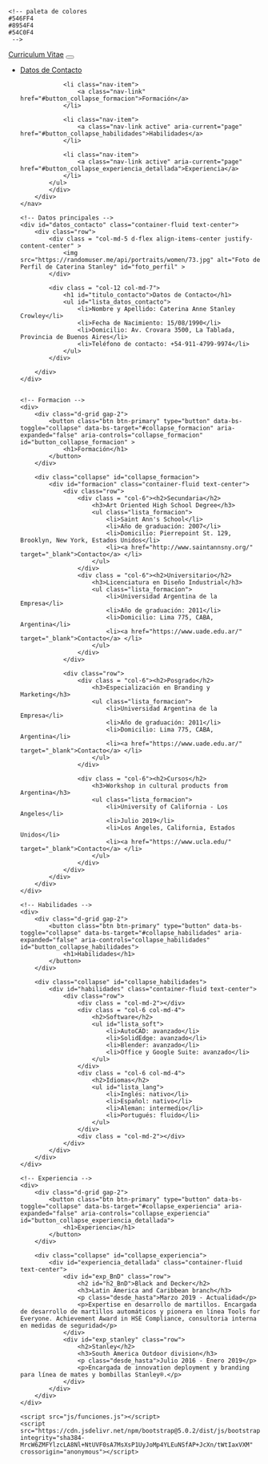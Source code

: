<!DOCTYPE html>
<html lang="es">
<head>
    <meta charset="UTF-8">
    <meta http-equiv="X-UA-Compatible" content="IE=edge">
    <meta name="viewport" content="width=device-width, initial-scale=1.0">
    <title>CV Stanley Crowley</title>
    <!-- incorporacion de estilos: bootstrap + estilos -->
    <link href="https://cdn.jsdelivr.net/npm/bootstrap@5.0.2/dist/css/bootstrap.min.css" rel="stylesheet" integrity="sha384-EVSTQN3/azprG1Anm3QDgpJLIm9Nao0Yz1ztcQTwFspd3yD65VohhpuuCOmLASjC" crossorigin="anonymous">
    <link rel="stylesheet" type="text/css" href="css/estilos.css" />
    <link rel="icon" type="image/x-icon" href="./img/favicon.ico">

    <!-- paleta de colores 
    #546FF4
    #8954F4
    #54C0F4
     -->
</head>
<body>
    <nav class="navbar sticky-top navbar-expand-lg navbar-light bg-light">
        <div class="container-fluid">
            <a class="navbar-brand" href="#">Curriculum Vitae</a>
            <button class="navbar-toggler" type="button" data-bs-toggle="collapse" data-bs-target="#navbarSupportedContent" aria-controls="navbarSupportedContent" aria-expanded="false" aria-label="Toggle navigation">
                <span class="navbar-toggler-icon"></span>
            </button>
            <div class="collapse navbar-collapse" id="navbarSupportedContent">
            <ul class="navbar-nav me-auto mb-2 mb-lg-0">
                <li class="nav-item">
                    <a class="nav-link active" aria-current="page" href="#datos_contacto">Datos de Contacto</a>
                </li>
                
                <li class="nav-item">
                    <a class="nav-link" href="#button_collapse_formacion">Formación</a>
                </li>

                <li class="nav-item">
                    <a class="nav-link active" aria-current="page" href="#button_collapse_habilidades">Habilidades</a>
                </li>
            
                <li class="nav-item">
                    <a class="nav-link active" aria-current="page" href="#button_collapse_experiencia_detallada">Experiencia</a>
                </li>
            </ul>
            </div>
        </div>
    </nav>

    <!-- Datos principales -->    
    <div id="datos_contacto" class="container-fluid text-center">
        <div class="row">
            <div class = "col-md-5 d-flex align-items-center justify-content-center" >
                <img src="https://randomuser.me/api/portraits/women/73.jpg" alt="Foto de Perfil de Caterina Stanley" id="foto_perfil" >
            </div>
            
            <div class = "col-12 col-md-7">
                <h1 id="titulo_contacto">Datos de Contacto</h1>
                <ul id="lista_datos_contacto">
                    <li>Nombre y Apellido: Caterina Anne Stanley Crowley</li>
                    <li>Fecha de Nacimiento: 15/08/1990</li>
                    <li>Domicilio: Av. Crovara 3500, La Tablada, Provincia de Buenos Aires</li>
                    <li>Teléfono de contacto: +54-911-4799-9974</li>
                </ul>
            </div>
           
        </div>
    </div>


    <!-- Formacion -->
    <div>
        <div class="d-grid gap-2">
            <button class="btn btn-primary" type="button" data-bs-toggle="collapse" data-bs-target="#collapse_formacion" aria-expanded="false" aria-controls="collapse_formacion" id="button_collapse_formacion" >
                <h1>Formación</h1>
            </button>
        </div>
    
        <div class="collapse" id="collapse_formacion">
            <div id="formacion" class="container-fluid text-center">
                <div class="row">
                    <div class = "col-6"><h2>Secundaria</h2>
                        <h3>Art Oriented High School Degree</h3>
                        <ul class="lista_formacion">
                            <li>Saint Ann's School</li>
                            <li>Año de graduación: 2007</li>
                            <li>Domicilio: Pierrepoint St. 129, Brooklyn, New York, Estados Unidos</li>
                            <li><a href="http://www.saintannsny.org/" target="_blank">Contacto</a> </li>
                        </ul>
                    </div>
                    <div class = "col-6"><h2>Universitario</h2>
                        <h3>Licenciatura en Diseño Industrial</h3>
                        <ul class="lista_formacion">
                            <li>Universidad Argentina de la Empresa</li>
                            <li>Año de graduación: 2011</li>
                            <li>Domicilio: Lima 775, CABA, Argentina</li>
                            <li><a href="https://www.uade.edu.ar/" target="_blank">Contacto</a> </li>
                        </ul>
                    </div>
                </div>

                <div class="row">
                    <div class = "col-6"><h2>Posgrado</h2>             
                        <h3>Especialización en Branding y Marketing</h3>
                        <ul class="lista_formacion">
                            <li>Universidad Argentina de la Empresa</li>
                            <li>Año de graduación: 2011</li>
                            <li>Domicilio: Lima 775, CABA, Argentina</li>
                            <li><a href="https://www.uade.edu.ar/" target="_blank">Contacto</a> </li>
                        </ul>
                    </div>
                    
                    <div class = "col-6"><h2>Cursos</h2>
                        <h3>Workshop in cultural products from Argentina</h3>
                        <ul class="lista_formacion">
                            <li>University of California - Los Angeles</li>
                            <li>Julio 2019</li>
                            <li>Los Angeles, California, Estados Unidos</li>
                            <li><a href="https://www.ucla.edu/" target="_blank">Contacto</a> </li>
                        </ul>
                    </div>
                </div>
            </div>
        </div>
    </div>

    <!-- Habilidades -->
    <div>
        <div class="d-grid gap-2">
            <button class="btn btn-primary" type="button" data-bs-toggle="collapse" data-bs-target="#collapse_habilidades" aria-expanded="false" aria-controls="collapse_habilidades" id="button_collapse_habilidades">
                <h1>Habilidades</h1>
            </button>
        </div>

        <div class="collapse" id="collapse_habilidades">
            <div id="habilidades" class="container-fluid text-center">
                <div class="row">
                    <div class = "col-md-2"></div>
                    <div class = "col-6 col-md-4">
                        <h2>Software</h2>
                        <ul id="lista_soft">
                            <li>AutoCAD: avanzado</li>
                            <li>SolidEdge: avanzado</li>
                            <li>Blender: avanzado</li>
                            <li>Office y Google Suite: avanzado</li>
                        </ul>
                    </div>
                    <div class = "col-6 col-md-4">
                        <h2>Idiomas</h2>
                        <ul id="lista_lang">
                            <li>Inglés: nativo</li>
                            <li>Español: nativo</li>
                            <li>Aleman: intermedio</li>
                            <li>Portugués: fluido</li>
                        </ul>
                    </div>
                    <div class = "col-md-2"></div>
                </div>
            </div>
        </div>
    </div>

    <!-- Experiencia -->
    <div>
        <div class="d-grid gap-2">
            <button class="btn btn-primary" type="button" data-bs-toggle="collapse" data-bs-target="#collapse_experiencia" aria-expanded="false" aria-controls="collapse_experiencia" id="button_collapse_experiencia_detallada">
                <h1>Experiencia</h1>
            </button>
        </div>

        <div class="collapse" id="collapse_experiencia">
            <div id="experiencia_detallada" class="container-fluid text-center">
                <div id="exp_BnD" class="row">
                    <h2 id="h2_BnD">Black and Decker</h2>
                    <h3>Latin America and Caribbean branch</h3>
                    <p class="desde_hasta">Marzo 2019 - Actualidad</p>
                    <p>Expertise en desarrollo de martillos. Encargada de desarrollo de martillos automáticos y pionera en línea Tools for Everyone. Achievement Award in HSE Compliance, consultoria interna en medidas de seguridad</p>
                </div>
                <div id="exp_stanley" class="row">
                    <h2>Stanley</h2>
                    <h3>South America Outdoor division</h3>
                    <p class="desde_hasta">Julio 2016 - Enero 2019</p>
                    <p>Encargada de innovation deployment y branding para línea de mates y bombillas Stanley®.</p>
                </div>
            </div>
        </div>
    </div>

    <script src="js/funciones.js"></script>
    <script src="https://cdn.jsdelivr.net/npm/bootstrap@5.0.2/dist/js/bootstrap.bundle.min.js" integrity="sha384-MrcW6ZMFYlzcLA8Nl+NtUVF0sA7MsXsP1UyJoMp4YLEuNSfAP+JcXn/tWtIaxVXM" crossorigin="anonymous"></script>
    
</body>
</html>
